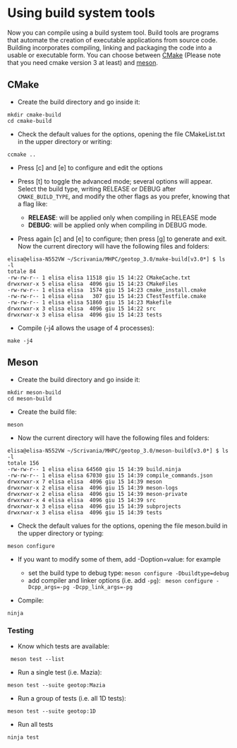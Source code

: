 # Using build system tools
Now you can compile using a build system tool.
Build tools are programs that automate the creation of executable applications
from source code.
Building incorporates compiling, linking and packaging the code into
a usable or executable form.
You can choose between [CMake](https://cmake.org/) (Please note that you need cmake version 3 at least)
and [meson](http://mesonbuild.com/).

## CMake
- Create the build directory and go inside it:
```
mkdir cmake-build
cd cmake-build
```
- Check the default values for the options, opening the file CMakeList.txt
in the upper directory or writing:
```
ccmake ..
```
- Press [c] and [e] to configure and edit the options

- Press [t] to toggle the advanced mode; several options will appear.
Select the build type, writing RELEASE or DEBUG after ```CMAKE_BUILD_TYPE```,
and modify the other flags as you prefer, knowing that a flag like:
    - **RELEASE**: will be applied only when compiling in RELEASE mode
    - **DEBUG**: will be applied only when compiling in DEBUG mode.

- Press again [c] and [e] to configure; then press [g] to generate and exit.
Now the current directory will have the following files and folders:
```
elisa@elisa-N552VW ~/Scrivania/MHPC/geotop_3.0/make-build[v3.0*] $ ls -l
totale 84
-rw-rw-r-- 1 elisa elisa 11518 giu 15 14:22 CMakeCache.txt
drwxrwxr-x 5 elisa elisa  4096 giu 15 14:23 CMakeFiles
-rw-rw-r-- 1 elisa elisa  1574 giu 15 14:23 cmake_install.cmake
-rw-rw-r-- 1 elisa elisa   307 giu 15 14:23 CTestTestfile.cmake
-rw-rw-r-- 1 elisa elisa 51860 giu 15 14:23 Makefile
drwxrwxr-x 3 elisa elisa  4096 giu 15 14:22 src
drwxrwxr-x 3 elisa elisa  4096 giu 15 14:23 tests
```
- Compile (-j4 allows the usage of 4 processes):
```
make -j4
```

## Meson
- Create the build directory and go inside it:
```
mkdir meson-build
cd meson-build
```

- Create the build file:
```
meson
```

- Now the current directory will have the following files and folders:
```
elisa@elisa-N552VW ~/Scrivania/MHPC/geotop_3.0/meson-build[v3.0*] $ ls -l
totale 156
-rw-rw-r-- 1 elisa elisa 64560 giu 15 14:39 build.ninja
-rw-rw-r-- 1 elisa elisa 67030 giu 15 14:39 compile_commands.json
drwxrwxr-x 7 elisa elisa  4096 giu 15 14:39 meson
drwxrwxr-x 2 elisa elisa  4096 giu 15 14:39 meson-logs
drwxrwxr-x 2 elisa elisa  4096 giu 15 14:39 meson-private
drwxrwxr-x 4 elisa elisa  4096 giu 15 14:39 src
drwxrwxr-x 3 elisa elisa  4096 giu 15 14:39 subprojects
drwxrwxr-x 3 elisa elisa  4096 giu 15 14:39 tests
```

- Check the default values for the options, opening the file meson.build
in the upper directory or typing:
```
meson configure
```

- If you want to modify some of them, add -Doption=value: for example
    - set the build type to debug type: ``` meson configure -Dbuildtype=debug ```
    - add compiler and linker options (i.e. add ```-pg```): ``` meson configure -Dcpp_args=-pg -Dcpp_link_args=-pg```

- Compile:
```
ninja
```

### Testing
- Know which tests are available:
```
 meson test --list
 ```
 
- Run a single test (i.e. Mazia):
```
meson test --suite geotop:Mazia
```

- Run a group of tests (i.e. all 1D tests):
```
meson test --suite geotop:1D
```

- Run all tests
```
ninja test
```